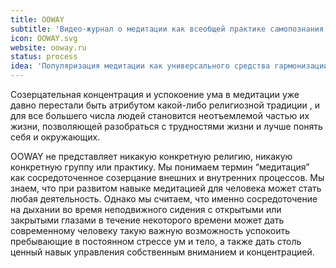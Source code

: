 ```yaml
---
title: OOWAY
subtitle: 'Видео-журнал о медитации как всеобщей практике самопознания'
icon: OOWAY.svg
website: ooway.ru
status: process
idea: 'Популяризация медитации как универсального средства гармонизации сознания для людей любых взглядов и верований'
---
```


Созерцательная концентрация и успокоение ума в медитации уже давно перестали быть атрибутом какой-либо религиозной традиции , и для все большего числа людей становится неотъемлемой частью их жизни, позволяющей разобраться с трудностями жизни и лучше понять себя и окружающих.

OOWAY не представляет никакую конкретную религию, никакую конкретную группу или практику. Мы понимаем термин “медитация” как сосредоточенное созерцание внешних и внутренних процессов. Мы знаем, что при развитом навыке медитацией для человека может стать любая деятельность. Однако мы считаем, что именно сосредоточение на дыхании во время неподвижного сидения с открытыми или закрытыми глазами в течение некоторого времени может дать современному человеку такую важную возможность успокоить пребывающие в постоянном стрессе ум и тело, а также дать столь ценный навык управления собственным вниманием и концентрацией.
